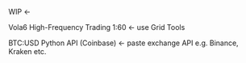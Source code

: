 WIP <- 



Vola6 High-Frequency Trading 1:60 <- use Grid Tools



BTC:USD Python API (Coinbase) <- paste exchange API e.g. Binance, Kraken etc. 
